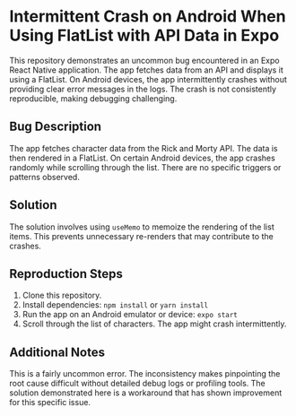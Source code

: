 # Intermittent Crash on Android When Using FlatList with API Data in Expo

This repository demonstrates an uncommon bug encountered in an Expo React Native application.  The app fetches data from an API and displays it using a FlatList.  On Android devices, the app intermittently crashes without providing clear error messages in the logs.  The crash is not consistently reproducible, making debugging challenging.

## Bug Description

The app fetches character data from the Rick and Morty API.  The data is then rendered in a FlatList.  On certain Android devices, the app crashes randomly while scrolling through the list.  There are no specific triggers or patterns observed.

## Solution

The solution involves using `useMemo` to memoize the rendering of the list items. This prevents unnecessary re-renders that may contribute to the crashes.

## Reproduction Steps

1. Clone this repository.
2. Install dependencies: `npm install` or `yarn install`
3. Run the app on an Android emulator or device: `expo start`
4. Scroll through the list of characters. The app might crash intermittently.

## Additional Notes

This is a fairly uncommon error. The inconsistency makes pinpointing the root cause difficult without detailed debug logs or profiling tools.  The solution demonstrated here is a workaround that has shown improvement for this specific issue.
